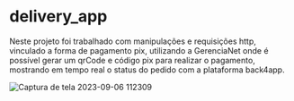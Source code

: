 # delivery_app

Neste projeto foi trabalhado com manipulações e requisições http, vinculado a forma de pagamento pix, utilizando a GerenciaNet onde é possível gerar um qrCode e código pix para realizar o pagamento, mostrando em tempo real o status do pedido com a plataforma back4app.


![Captura de tela 2023-09-06 112309](https://github.com/EdersonPinheiro/delivery_app/assets/88673530/e237a51e-745b-4c87-8bdf-b09b63cff1a5)
